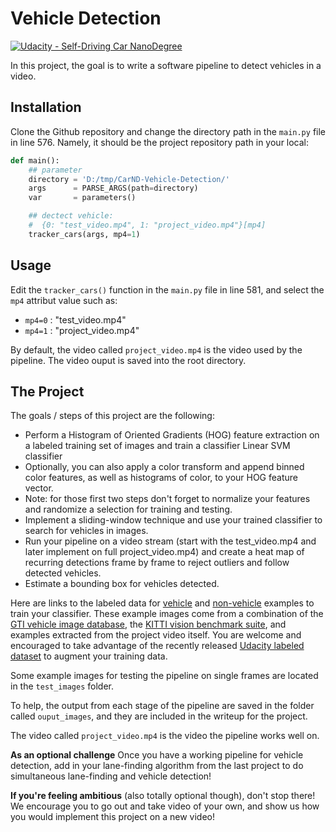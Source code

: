 # Vehicle Detection
[![Udacity - Self-Driving Car NanoDegree](https://s3.amazonaws.com/udacity-sdc/github/shield-carnd.svg)](http://www.udacity.com/drive)


In this project, the goal is to write a software pipeline to detect vehicles in a video.  


Installation
---

Clone the Github repository and change the directory path in the `main.py` file in line 576. Namely, it should be the project repository path in your local:

```python
def main():
    ## parameter
    directory = 'D:/tmp/CarND-Vehicle-Detection/'
    args      = PARSE_ARGS(path=directory)
    var       = parameters()

    ## dectect vehicle:
    #  {0: "test_video.mp4", 1: "project_video.mp4"}[mp4]
    tracker_cars(args, mp4=1)
```

Usage
---

Edit the `tracker_cars()` function in the `main.py` file in line 581, and select the `mp4` attribut value such as:
- `mp4=0` : "test_video.mp4"
- `mp4=1` : "project_video.mp4"

By default, the video called `project_video.mp4` is the video used by the pipeline. The video ouput is saved into the root directory.   


The Project
---

The goals / steps of this project are the following:

* Perform a Histogram of Oriented Gradients (HOG) feature extraction on a labeled training set of images and train a classifier Linear SVM classifier
* Optionally, you can also apply a color transform and append binned color features, as well as histograms of color, to your HOG feature vector. 
* Note: for those first two steps don't forget to normalize your features and randomize a selection for training and testing.
* Implement a sliding-window technique and use your trained classifier to search for vehicles in images.
* Run your pipeline on a video stream (start with the test_video.mp4 and later implement on full project_video.mp4) and create a heat map of recurring detections frame by frame to reject outliers and follow detected vehicles.
* Estimate a bounding box for vehicles detected.

Here are links to the labeled data for [vehicle](https://s3.amazonaws.com/udacity-sdc/Vehicle_Tracking/vehicles.zip) and [non-vehicle](https://s3.amazonaws.com/udacity-sdc/Vehicle_Tracking/non-vehicles.zip) examples to train your classifier.  These example images come from a combination of the [GTI vehicle image database](http://www.gti.ssr.upm.es/data/Vehicle_database.html), the [KITTI vision benchmark suite](http://www.cvlibs.net/datasets/kitti/), and examples extracted from the project video itself.   You are welcome and encouraged to take advantage of the recently released [Udacity labeled dataset](https://github.com/udacity/self-driving-car/tree/master/annotations) to augment your training data.  

Some example images for testing the pipeline on single frames are located in the `test_images` folder.  

To help, the output from each stage of the pipeline are saved in the folder called `ouput_images`, and they are included in the writeup for the project.    

The video called `project_video.mp4` is the video the pipeline works well on.  

**As an optional challenge** Once you have a working pipeline for vehicle detection, add in your lane-finding algorithm from the last project to do simultaneous lane-finding and vehicle detection!

**If you're feeling ambitious** (also totally optional though), don't stop there!  We encourage you to go out and take video of your own, and show us how you would implement this project on a new video!


